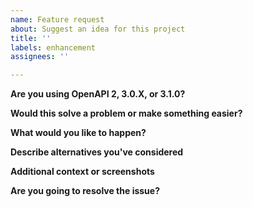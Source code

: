 ```yaml
---
name: Feature request
about: Suggest an idea for this project
title: ''
labels: enhancement
assignees: ''

---
```


**Are you using OpenAPI 2, 3.0.X, or 3.1.0?**


**Would this solve a problem or make something easier?**


**What would you like to happen?**


**Describe alternatives you've considered**


**Additional context or screenshots**


**Are you going to resolve the issue?**
